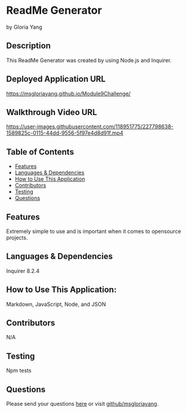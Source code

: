 # ReadMe Generator 
by Gloria Yang
## Description
This ReadMe Generator was created by using Node.js and Inquirer.
## Deployed Application URL
https://msgloriayang.github.io/Module9Challenge/
## Walkthrough Video URL
https://user-images.githubusercontent.com/118951775/227798638-1589825c-0115-44dd-9556-5f97e4d8d91f.mp4
## Table of Contents
* [Features](#features)
* [Languages & Dependencies](#languagesanddependencies)
* [How to Use This Application](#HowtoUseThisApplication)
* [Contributors](#contributors)
* [Testing](#testing)
* [Questions](#questions)
## Features
Extremely simple to use and is important when it comes to opensource projects.
## Languages & Dependencies
Inquirer 8.2.4
## How to Use This Application:
Markdown, JavaScript, Node, and JSON
## Contributors
N/A
## Testing
Npm tests
## Questions
Please send your questions [here](mailto:lookmeup@gmail.com?subject=[GitHub]%20Dev%20Connect) or visit [github/msgloriayang](https://github.com/msgloriayang).
